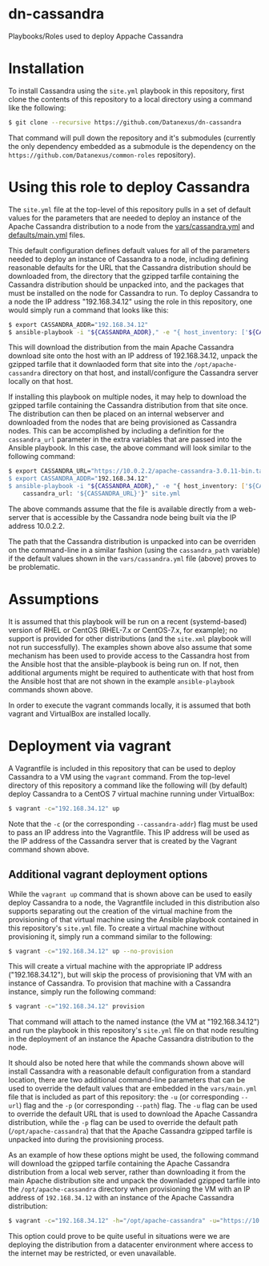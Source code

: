 # dn-cassandra
Playbooks/Roles used to deploy Appache Cassandra

# Installation
To install Cassandra using the `site.yml` playbook in this repository, first clone the contents of this repository to a local directory using a command like the following:

```bash
$ git clone --recursive https://github.com/Datanexus/dn-cassandra
```

That command will pull down the repository and it's submodules (currently the only dependency embedded as a submodule is the dependency on the `https://github.com/Datanexus/common-roles` repository).

# Using this role to deploy Cassandra
The `site.yml` file at the top-level of this repository pulls in a set of default values for the parameters that are needed to deploy an instance of the Apache Cassandra distribution to a node from the [vars/cassandra.yml](vars/cassandra.yml) and [defaults/main.yml](defaults/main.yml) files.

This default configuration defines default values for all of the parameters needed to deploy an instance of Cassandra to a node, including defining reasonable defaults for the URL that the Cassandra distribution should be downloaded from, the directory that the gzipped tarfile containing the Cassandra distribution should be unpacked into, and the packages that must be installed on the node for Cassandra to run.  To deploy Cassandra to a node the IP address "192.168.34.12" using the role in this repository, one would simply run a command that looks like this:

```bash
$ export CASSANDRA_ADDR="192.168.34.12"
$ ansible-playbook -i "${CASSANDRA_ADDR}," -e "{ host_inventory: ['${CASSANDRA_ADDR}']}" site.yml
```

This will download the distribution from the main Apache Cassandra download site onto the host with an IP address of 192.168.34.12, unpack the gzipped tarfile that it downlaoded form that site into the `/opt/apache-cassandra` directory on that host, and install/configure the Cassandra server locally on that host.

If installing this playbook on multiple nodes, it may help to download the gzipped tarfile containing the Cassandra distribution from that site once. The distribution can then be placed on an internal webserver and downloaded from the nodes that are being provisioned as Cassandra nodes. This can be accomplished by including a definition for the `cassandra_url` parameter in the extra variables that are passed into the Ansible playbook.  In this case, the above command will look similar to the following command:

```bash
$ export CASSANDRA_URL="https://10.0.2.2/apache-cassandra-3.0.11-bin.tar.gz
$ export CASSANDRA_ADDR="192.168.34.12"
$ ansible-playbook -i "${CASSANDRA_ADDR}," -e "{ host_inventory: ['${CASANDRA_ADDR}'] \
    cassandra_url: '${CASSANDRA_URL}'}" site.yml
```

The above commands assume that the file is available directly from a web-server that is accessible by the Cassandra node being built via the IP address 10.0.2.2.

The path that the Cassandra distribution is unpacked into can be overriden on the command-line in a similar fashion (using the `cassandra_path` variable) if the default values shown in the `vars/cassandra.yml` file (above) proves to be problematic.

# Assumptions
It is assumed that this playbook will be run on a recent (systemd-based) version of RHEL or CentOS (RHEL-7.x or CentOS-7.x, for example); no support is provided for other distributions (and the `site.xml` playbook will not run successfully).  The examples shown above also assume that some mechanism has been used to provide access to the Cassandra host from the Ansible host that the ansible-playbook is being run on. If not, then additional arguments might be required to authenticate with that host from the Ansible host that are not shown in the example `ansible-playbook` commands shown above.

In order to execute the vagrant commands locally, it is assumed that both vagrant and VirtualBox are installed locally.

# Deployment via vagrant
A Vagrantfile is included in this repository that can be used to deploy Cassandra to a VM using the `vagrant` command.  From the top-level directory of this repository a command like the following will (by default) deploy Cassandra to a CentOS 7 virtual machine running under VirtualBox:

```bash
$ vagrant -c="192.168.34.12" up
```

Note that the `-c` (or the corresponding `--cassandra-addr`) flag must be used to pass an IP address into the Vagrantfile. This IP address will be used as the IP address of the Cassandra server that is created by the Vagrant command shown above.

## Additional vagrant deployment options
While the `vagrant up` command that is shown above can be used to easily deploy Cassandra to a node, the Vagrantfile included in this distribution also supports separating out the creation of the virtual machine from the provisioning of that virtual machine using the Ansible playbook contained in this repository's `site.yml` file. To create a virtual machine without provisioning it, simply run a command similar to the following:

```bash
$ vagrant -c="192.168.34.12" up --no-provision
```

This will create a virtual machine with the appropriate IP address ("192.168.34.12"), but will skip the process of provisioning that VM with an instance of Cassandra.  To provision that machine with a Cassandra instance, simply run the following command:

```bash
$ vagrant -c="192.168.34.12" provision
```

That command will attach to the named instance (the VM at "192.168.34.12") and run the playbook in this repository's `site.yml` file on that node resulting in the deployment of an instance the Apache Cassandra distribution to the node.

It should also be noted here that while the commands shown above will install Cassandra with a reasonable default configuration from a standard location, there are two additional command-line parameters that can be used to override the default values that are embedded in the `vars/main.yml` file that is included as part of this repository:  the `-u` (or corresponding `--url`) flag and the `-p` (or corresponding `--path`) flag.  The `-u` flag can be used to override the default URL that is used to download the Apache Cassandra distribution, while the `-p` flag can be used to override the default path (`/opt/apache-cassandra`) that that the Apache Cassandra gzipped tarfile is unpacked into during the provisioning process.

As an example of how these options might be used, the following command will download the gzipped tarfile containing the Apache Cassandra distribution from a local web server, rather than downloading it from the main Apache distribution site and unpack the downladed gzipped tarfile into the `/opt/apache-cassandra` directory when provisioning the VM with an IP address of `192.168.34.12` with an instance of the Apache Cassandra distribution:

```bash
$ vagrant -c="192.168.34.12" -h="/opt/apache-cassandra" -u="https://10.0.2.2/apache-cassandra-3.10-bin.tar.gz" provision
```

This option could prove to be quite useful in situations were we are deploying the distribution from a datacenter environment where access to the internet may be restricted, or even unavailable.
